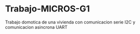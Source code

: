 # Trabajo-MICROS-G1
Trabajo domotica de una vivienda con comunicacion serie I2C y comunicacion asincrona UART
